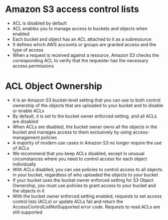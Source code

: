 
# Amazon S3 access control lists
- ACL is disabled by default
- ACL enables you to manage access to buckets and objects when enabled
- Each bucket and object has an ACL attached to it as a subresource
- It defines which AWS accounts or groups are granted access and the type of access
- When a request is received against a resource, Amazon S3 checks the corresponding ACL to verify that the requester 
  has the necessary access permissions 
# ACL Object Ownership
- It is an Amazon S3 bucket-level setting that you can use to both control ownership of the objects that are uploaded to 
  your bucket and to disable or enable ACLs
- By default, it is set to the bucket owner enforced setting, and all ACLs are disabled
- When ACLs are disabled, the bucket owner owns all the objects in the bucket and manages access to them exclusively by 
  using access-management policies 
- A majority of modern use cases in Amazon S3 no longer require the use of ACLs
- We recommend that you keep ACLs disabled, except in unusual circumstances where you need to control access for each 
  object individually
- With ACLs disabled, you can use policies to control access to all objects in your bucket, regardless of who uploaded 
  the objects to your bucket
- If your bucket uses the bucket owner enforced setting for S3 Object Ownership, you must use policies to grant access 
  to your bucket and the objects in it
- With the bucket owner enforced setting enabled, requests to set access control lists (ACLs) or update ACLs fail and 
  return the AccessControlListNotSupported error code. Requests to read ACLs are still supported